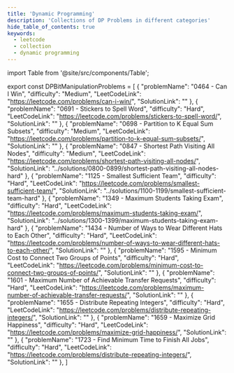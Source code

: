 ```yaml
---
title: 'Dynamic Programming'
description: 'Collections of DP Problems in different categories'
hide_table_of_contents: true
keywords:
  - leetcode
  - collection
  - dynamic programming
---
```


import Table from '@site/src/components/Table';

export const DPBitManipulationProblems = [
  {
    "problemName": "0464 - Can I Win",
    "difficulty": "Medium",
    "LeetCodeLink": "https://leetcode.com/problems/can-i-win/",
    "SolutionLink": ""
  },
  {
    "problemName": "0691 - Stickers to Spell Word",
    "difficulty": "Hard",
    "LeetCodeLink": "https://leetcode.com/problems/stickers-to-spell-word/",
    "SolutionLink": ""
  },
  {
    "problemName": "0698 - Partition to K Equal Sum Subsets",
    "difficulty": "Medium",
    "LeetCodeLink": "https://leetcode.com/problems/partition-to-k-equal-sum-subsets/",
    "SolutionLink": ""
  },
  {
    "problemName": "0847 -  Shortest Path Visiting All Nodes",
    "difficulty": "Medium",
    "LeetCodeLink": "https://leetcode.com/problems/shortest-path-visiting-all-nodes/",
    "SolutionLink": "../solutions/0800-0899/shortest-path-visiting-all-nodes-hard"
  },
  {
    "problemName": "1125 -  Smallest Sufficient Team",
    "difficulty": "Hard",
    "LeetCodeLink": "https://leetcode.com/problems/smallest-sufficient-team/",
    "SolutionLink": "../solutions/1100-1199/smallest-sufficient-team-hard"
  },
  {
    "problemName": "1349 - Maximum Students Taking Exam",
    "difficulty": "Hard",
    "LeetCodeLink": "https://leetcode.com/problems/maximum-students-taking-exam/",
    "SolutionLink": "../solutions/1300-1399/maximum-students-taking-exam-hard"
  },
  {
    "problemName": "1434 - Number of Ways to Wear Different Hats to Each Other",
    "difficulty": "Hard",
    "LeetCodeLink": "https://leetcode.com/problems/number-of-ways-to-wear-different-hats-to-each-other/",
    "SolutionLink": ""
  },
  {
    "problemName": "1595 - Minimum Cost to Connect Two Groups of Points",
    "difficulty": "Hard",
    "LeetCodeLink": "https://leetcode.com/problems/minimum-cost-to-connect-two-groups-of-points/",
    "SolutionLink": ""
  },
  {
    "problemName": "1601 - Maximum Number of Achievable Transfer Requests",
    "difficulty": "Hard",
    "LeetCodeLink": "https://leetcode.com/problems/maximum-number-of-achievable-transfer-requests/",
    "SolutionLink": ""
  },
  {
    "problemName": "1655 - Distribute Repeating Integers",
    "difficulty": "Hard",
    "LeetCodeLink": "https://leetcode.com/problems/distribute-repeating-integers/",
    "SolutionLink": ""
  },
  {
    "problemName": "1659 - Maximize Grid Happiness",
    "difficulty": "Hard",
    "LeetCodeLink": "https://leetcode.com/problems/maximize-grid-happiness/",
    "SolutionLink": ""
  },
  {
    "problemName": "1723 - Find Minimum Time to Finish All Jobs",
    "difficulty": "Hard",
    "LeetCodeLink": "https://leetcode.com/problems/distribute-repeating-integers/",
    "SolutionLink": ""
  },
]

<Table 
  title="Bit Manipulation" 
  data={DPBitManipulationProblems} 
  collectionLink="https://leetcode.com/list/eeo6ays7"  
/>